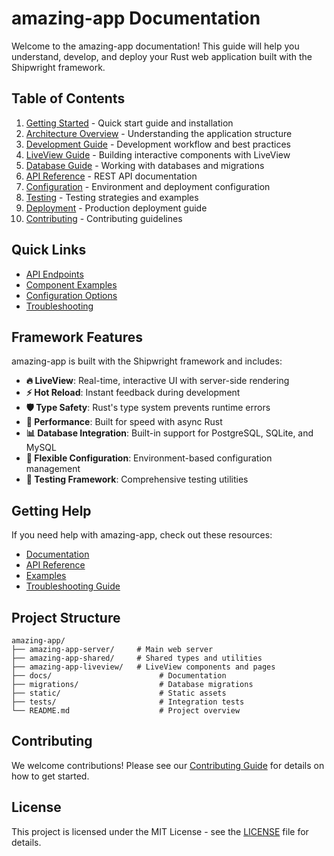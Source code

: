 # amazing-app Documentation

Welcome to the amazing-app documentation! This guide will help you understand, develop, and deploy your Rust web application built with the Shipwright framework.

## Table of Contents

1. [Getting Started](./getting-started.md) - Quick start guide and installation
2. [Architecture Overview](./architecture.md) - Understanding the application structure
3. [Development Guide](./development.md) - Development workflow and best practices
4. [LiveView Guide](./liveview.md) - Building interactive components with LiveView
5. [Database Guide](./database.md) - Working with databases and migrations
6. [API Reference](./api-reference.md) - REST API documentation
7. [Configuration](./configuration.md) - Environment and deployment configuration
8. [Testing](./testing.md) - Testing strategies and examples
9. [Deployment](./deployment.md) - Production deployment guide
10. [Contributing](./contributing.md) - Contributing guidelines

## Quick Links

- [API Endpoints](./api-reference.md#endpoints)
- [Component Examples](./liveview.md#components)
- [Configuration Options](./configuration.md#options)
- [Troubleshooting](./troubleshooting.md)

## Framework Features

amazing-app is built with the Shipwright framework and includes:

- **🔥 LiveView**: Real-time, interactive UI with server-side rendering
- **⚡ Hot Reload**: Instant feedback during development
- **🛡️ Type Safety**: Rust's type system prevents runtime errors
- **🚀 Performance**: Built for speed with async Rust
- **📊 Database Integration**: Built-in support for PostgreSQL, SQLite, and MySQL
- **🔧 Flexible Configuration**: Environment-based configuration management
- **🧪 Testing Framework**: Comprehensive testing utilities

## Getting Help

If you need help with amazing-app, check out these resources:

- [Documentation](./getting-started.md)
- [API Reference](./api-reference.md)
- [Examples](../examples/)
- [Troubleshooting Guide](./troubleshooting.md)

## Project Structure

```
amazing-app/
├── amazing-app-server/     # Main web server
├── amazing-app-shared/     # Shared types and utilities
├── amazing-app-liveview/   # LiveView components and pages
├── docs/                        # Documentation
├── migrations/                  # Database migrations
├── static/                      # Static assets
├── tests/                       # Integration tests
└── README.md                    # Project overview
```

## Contributing

We welcome contributions! Please see our [Contributing Guide](./contributing.md) for details on how to get started.

## License

This project is licensed under the MIT License - see the [LICENSE](../LICENSE) file for details.